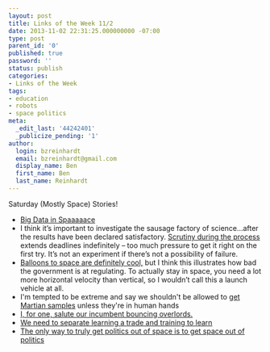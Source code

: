 ```yaml
---
layout: post
title: Links of the Week 11/2
date: 2013-11-02 22:31:25.000000000 -07:00
type: post
parent_id: '0'
published: true
password: ''
status: publish
categories:
- Links of the Week
tags:
- education
- robots
- space politics
meta:
  _edit_last: '44242401'
  _publicize_pending: '1'
author:
  login: bzreinhardt
  email: bzreinhardt@gmail.com
  display_name: Ben
  first_name: Ben
  last_name: Reinhardt
---
```

<p>Saturday (Mostly Space) Stories!</p>
<ul>
<li><a href="http://www.space.com/23415-astronomy-data-overload-astroinformatics-project.html" target="_blank">Big Data in Spaaaaace</a></li>
<li>I think it’s important to investigate the sausage factory of science…after the results have been declared satisfactory. <a href="http://www.newspacejournal.com/2013/10/27/dream-chaser-suffers-landing-gear-failure-on-first-free-flight/" target="_blank">Scrutiny during the process </a>extends deadlines indefinitely – too much pressure to get it right on the first try. It’s not an experiment if there’s not a possibility of failure.</li>
<li><a href="http://www.thespacereview.com/article/2391/1" target="_blank">Balloons to space are definitely cool,</a> but I think this illustrates how bad the government is at regulating. To actually stay in space, you need a lot more horizontal velocity than vertical, so I wouldn’t call this a launch vehicle at all.</li>
<li>I'm tempted to be extreme and say we shouldn't be allowed to <a href="http://spaceref.com/mars/mars-sample-return-container.html" target="_blank">get Martian samples</a> unless they're in human hands</li>
<li><a href="http://www.bbc.co.uk/news/technology-24758935" target="_blank">I, for one, salute our incumbent bouncing overlords.</a></li>
<li><a href="http://www.nytimes.com/2013/10/31/education/as-interest-fades-in-the-humanities-colleges-worry.html?pagewanted=1&amp;_r=0&amp;smid=fb-nytimes" target="_blank">We need to separate learning a trade and training to learn</a></li>
<li><a href="http://www.spacepolitics.com/2013/11/01/another-plea-to-get-the-politics-out-of-space" target="_blank">The only way to truly get politics out of space is to get space out of politics</a></li>
</ul>
